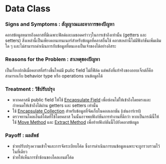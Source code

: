 # Data Class

### Signs and Symptoms : สัญญาณและอาการของปัญหา

คลาสข้อมูลหมายถึงคลาสที่มีเฉพาะฟิลด์และเมธอดคร่าวๆในการเข้าถึงเท่านั้น (getters และ setters) สิ่งเหล่านี้เป็นเพียงคอนเทนเนอร์สำหรับข้อมูลที่คลาสอื่นใช้ คลาสเหล่านี้ไม่มีฟังก์ชันเพิ่มเติมใด ๆ และไม่สามารถดำเนินการกับข้อมูลที่ตนเองเป็นเจ้าของได้อย่างอิสระ

### Reasons for the Problem : สาเหตุของปัญหา

เป็นเรื่องปกติเมื่อคลาสที่สร้างขึ้นใหม่มี pulic field ไม่กี่ฟิล์ด แต่พลังที่แท้จริงของออบเจ็กต์ก็คือสามารถเก็บ behavior type หรือ operations บนข้อมูลได้

### Treatment : วิธีปรับปรุง

- หากคลาสมี public field ให้ใช้ [Encapsulate Field](https://sourcemaking.com/refactoring/encapsulate-field) เพื่อซ่อนไม่ให้เข้าถึงโดยตรงและกำหนดให้เข้าถึงได้ผ่าน getters และ setters เท่านั้น
- ใช้ [Encapsulate Collection](https://sourcemaking.com/refactoring/encapsulate-collection) สำหรับข้อมูลที่จัดเก็บในคอลเลกชัน (เช่นอาร์เรย์)
- ตรวจทานไคลเอ็นต์โค้ดที่ใช้โดยคลาส ในนั้นอาจพบฟังก์ชันการทำงานที่ดีกว่า หากเป็นกรณีนี้ให้ใช้ [Move Method](https://sourcemaking.com/refactoring/move-method) และ [Extract Method](https://sourcemaking.com/refactoring/extract-method) เพื่อย้ายฟังก์ชันนี้ไปยังคลาสข้อมูล

### Payoff : ผลลัพธ์

- ช่วยปรับปรุงความเข้าใจและการจัดระเบียบโค้ด ซึ่งการดำเนินการบนข้อมูลเฉพาะจะถูกรวบรวมไว้ในที่เดียว
- ช่วยให้เห็นการซ้ำซ้อนของไคลเอนต์โค้ด
